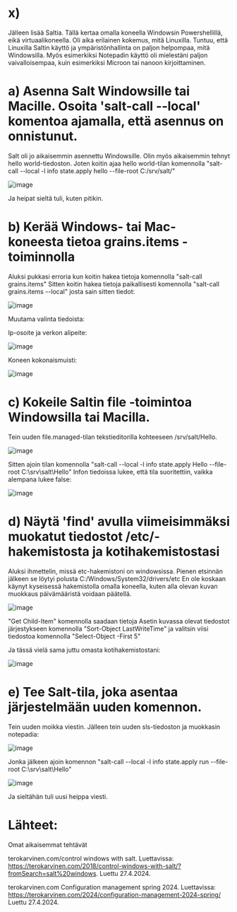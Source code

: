 # x)
Jälleen lisää Saltia. Tällä kertaa omalla koneella Windowsin Powershellillä, eikä virtuaalikoneella. Oli aika erilainen kokemus, mitä Linuxilla. Tuntuu, että Linuxilla
Saltin käyttö ja ympäristönhallinta on paljon helpompaa, mitä Windowsilla. Myös esimerkiksi Notepadin käyttö oli mielestäni paljon vaivalloisempaa, kuin esimerkiksi
Microon tai nanoon kirjoittaminen.



# a) Asenna Salt Windowsille tai Macille. Osoita 'salt-call --local' komentoa ajamalla, että asennus on onnistunut.

Salt oli jo aikaisemmin asennettu Windowsille. Olin myös aikaisemmin tehnyt hello world-tiedoston. Joten koitin ajaa hello world-tilan komennolla 
"salt-call --local -l info state.apply hello --file-root C:/srv/salt/"

![image](https://github.com/LeeviHuttunen/Palvelintenhallinta/assets/165004822/862486e1-753e-4e24-9504-e41d9a51a8ef)

 Ja heipat sieltä tuli, kuten pitikin.


 # b) Kerää Windows- tai Mac-koneesta tietoa grains.items -toiminnolla

Aluksi pukkasi erroria kun koitin hakea tietoja komennolla "salt-call grains.items" Sitten koitin hakea tietoja paikallisesti komennolla "salt-call grains.items --local"
josta sain sitten tiedot:

![image](https://github.com/LeeviHuttunen/Palvelintenhallinta/assets/165004822/060de9e1-d382-4ee3-8faa-ff424c31211c)

Muutama valinta tiedoista:

Ip-osoite ja verkon alipeite:

![image](https://github.com/LeeviHuttunen/Palvelintenhallinta/assets/165004822/8725cc6e-0735-4b55-9d94-34f5014a61f5)

Koneen kokonaismuisti:

![image](https://github.com/LeeviHuttunen/Palvelintenhallinta/assets/165004822/2805b03d-8e41-4ccc-98e7-2640f52ca013)


# c)  Kokeile Saltin file -toimintoa Windowsilla tai Macilla.

Tein uuden file.managed-tilan tekstieditorilla kohteeseen /srv/salt/Hello.

![image](https://github.com/LeeviHuttunen/Palvelintenhallinta/assets/165004822/1ea23a71-0093-4213-ae9b-48c403c13032)

Sitten ajoin tilan komennolla "salt-call --local -l info state.apply Hello --file-root C:\srv\salt\Hello\" 
Infon tiedoissa lukee, että tila suoritettiin, vaikka alempana lukee false:

![image](https://github.com/LeeviHuttunen/Palvelintenhallinta/assets/165004822/79e4a4b8-b755-484b-bc4e-e1dc6f02478e)



# d) Näytä 'find' avulla viimeisimmäksi muokatut tiedostot /etc/-hakemistosta ja kotihakemistostasi

Aluksi ihmettelin, missä etc-hakemistoni on windowsissa. Pienen etsinnän jälkeen se löytyi polusta C:/Windows/System32/drivers/etc
En ole koskaan käynyt kyseisessä hakemistolla omalla koneella, kuten alla olevan kuvan muokkaus päivämääristä voidaan päätellä. 

![image](https://github.com/LeeviHuttunen/Palvelintenhallinta/assets/165004822/ef10c9c4-0eda-4547-b774-a782b1f9ab3f)

"Get Child-Item" komennolla saadaan tietoja 
Asetin kuvassa olevat tiedostot järjestykseen komennolla "Sort-Object LastWriteTime" ja valitsin viisi tiedostoa komennolla "Select-Object -First 5"

Ja tässä vielä sama juttu omasta kotihakemistostani:

![image](https://github.com/LeeviHuttunen/Palvelintenhallinta/assets/165004822/c0415c17-44c4-4c73-8e17-8a55d428a140)


# e) Tee Salt-tila, joka asentaa järjestelmään uuden komennon.

Tein uuden moikka viestin. Jälleen tein uuden sls-tiedoston ja muokkasin notepadia:

![image](https://github.com/LeeviHuttunen/Palvelintenhallinta/assets/165004822/960f793d-8984-4d1e-b240-e83e3d119980)

Jonka jälkeen ajoin komennon "salt-call --local -l info state.apply run --file-root C:\srv\salt\Hello\"

![image](https://github.com/LeeviHuttunen/Palvelintenhallinta/assets/165004822/11d7d877-7be4-4dbf-bda0-4f38516ba481)

Ja sieltähän tuli uusi heippa viesti.



# Lähteet:

Omat aikaisemmat tehtävät

terokarvinen.com/control windows with salt. Luettavissa: https://terokarvinen.com/2018/control-windows-with-salt/?fromSearch=salt%20windows. Luettu 27.4.2024.

terokarvinen.com Configuration management spring 2024. Luettavissa: https://terokarvinen.com/2024/configuration-management-2024-spring/ Luettu 27.4.2024.



